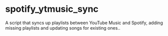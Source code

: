 # spotify_ytmusic_sync
A script that syncs up playlists between YouTube Music and Spotify, adding missing playlists and updating songs for existing ones..
